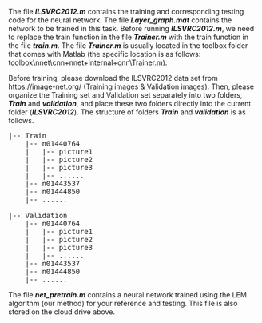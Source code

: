The file **_ILSVRC2012.m_** contains the training and corresponding testing code for the neural network. The file **_Layer_graph.mat_** contains the network to be trained in this task. Before running **_ILSVRC2012.m_**, we need to replace the train function in the file **_Trainer.m_** with the train function in the file **_train.m_**. The file **_Trainer.m_** is usually located in the toolbox folder that comes with Matlab (the specific location is as follows: toolbox\nnet\cnn\+nnet\+internal\+cnn\Trainer.m).

Before training, please download the ILSVRC2012 data set from https://image-net.org/ (Training images & Validation images). Then, please organize the Training set and Validation set separately into two folders, **_Train_** and **_validation_**, and place these two folders directly into the current folder (**_ILSVRC2012_**). The structure of folders **_Train_** and **_validation_** is as follows.

<pre>
|-- Train  
    |-- n01440764  
    |   |-- picture1  
    |   |-- picture2  
    |   |-- picture3  
    |   |-- ......  
    |-- n01443537  
    |-- n01444850  
    |-- ......  
    
|-- Validation  
    |-- n01440764  
    |   |-- picture1  
    |   |-- picture2  
    |   |-- picture3  
    |   |-- ......  
    |-- n01443537  
    |-- n01444850  
    |-- ......  
</pre>

The file **_net_pretrain.m_** contains a neural network trained using the LEM algorithm (our method) for your reference and testing. This file is also stored on the cloud drive above.
